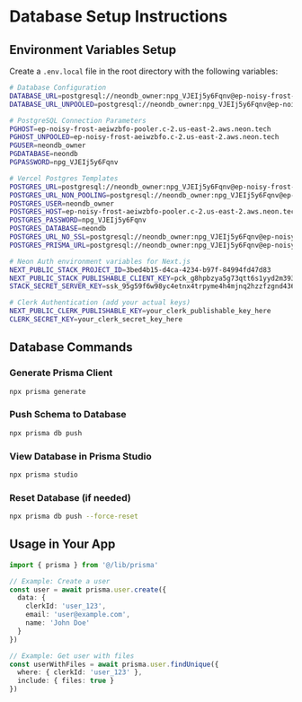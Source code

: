# Database Setup Instructions

## Environment Variables Setup

Create a `.env.local` file in the root directory with the following variables:

```bash
# Database Configuration
DATABASE_URL=postgresql://neondb_owner:npg_VJEIj5y6Fqnv@ep-noisy-frost-aeiwzbfo-pooler.c-2.us-east-2.aws.neon.tech/neondb?sslmode=require
DATABASE_URL_UNPOOLED=postgresql://neondb_owner:npg_VJEIj5y6Fqnv@ep-noisy-frost-aeiwzbfo.c-2.us-east-2.aws.neon.tech/neondb?sslmode=require

# PostgreSQL Connection Parameters
PGHOST=ep-noisy-frost-aeiwzbfo-pooler.c-2.us-east-2.aws.neon.tech
PGHOST_UNPOOLED=ep-noisy-frost-aeiwzbfo.c-2.us-east-2.aws.neon.tech
PGUSER=neondb_owner
PGDATABASE=neondb
PGPASSWORD=npg_VJEIj5y6Fqnv

# Vercel Postgres Templates
POSTGRES_URL=postgresql://neondb_owner:npg_VJEIj5y6Fqnv@ep-noisy-frost-aeiwzbfo-pooler.c-2.us-east-2.aws.neon.tech/neondb?sslmode=require
POSTGRES_URL_NON_POOLING=postgresql://neondb_owner:npg_VJEIj5y6Fqnv@ep-noisy-frost-aeiwzbfo.c-2.us-east-2.aws.neon.tech/neondb?sslmode=require
POSTGRES_USER=neondb_owner
POSTGRES_HOST=ep-noisy-frost-aeiwzbfo-pooler.c-2.us-east-2.aws.neon.tech
POSTGRES_PASSWORD=npg_VJEIj5y6Fqnv
POSTGRES_DATABASE=neondb
POSTGRES_URL_NO_SSL=postgresql://neondb_owner:npg_VJEIj5y6Fqnv@ep-noisy-frost-aeiwzbfo-pooler.c-2.us-east-2.aws.neon.tech/neondb
POSTGRES_PRISMA_URL=postgresql://neondb_owner:npg_VJEIj5y6Fqnv@ep-noisy-frost-aeiwzbfo-pooler.c-2.us-east-2.aws.neon.tech/neondb?connect_timeout=15&sslmode=require

# Neon Auth environment variables for Next.js
NEXT_PUBLIC_STACK_PROJECT_ID=3bed4b15-d4ca-4234-b97f-84994fd47d83
NEXT_PUBLIC_STACK_PUBLISHABLE_CLIENT_KEY=pck_g8hpbzya5g73qtt6s1yyd2m393x1egbnyd6z61kqg23pg
STACK_SECRET_SERVER_KEY=ssk_95g59f6w98yc4etnx4trpyme4h4mjnq2hzzfzgnd4367g

# Clerk Authentication (add your actual keys)
NEXT_PUBLIC_CLERK_PUBLISHABLE_KEY=your_clerk_publishable_key_here
CLERK_SECRET_KEY=your_clerk_secret_key_here
```

## Database Commands

### Generate Prisma Client
```bash
npx prisma generate
```

### Push Schema to Database
```bash
npx prisma db push
```

### View Database in Prisma Studio
```bash
npx prisma studio
```

### Reset Database (if needed)
```bash
npx prisma db push --force-reset
```

## Usage in Your App

```typescript
import { prisma } from '@/lib/prisma'

// Example: Create a user
const user = await prisma.user.create({
  data: {
    clerkId: 'user_123',
    email: 'user@example.com',
    name: 'John Doe'
  }
})

// Example: Get user with files
const userWithFiles = await prisma.user.findUnique({
  where: { clerkId: 'user_123' },
  include: { files: true }
})
```

